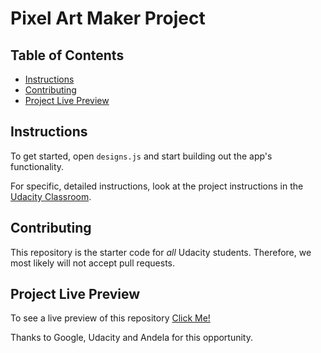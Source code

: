 # Pixel Art Maker Project

## Table of Contents

* [Instructions](#instructions)
* [Contributing](#contributing)
* [Project Live Preview](#livepreview)

## Instructions

To get started, open `designs.js` and start building out the app's functionality.

For specific, detailed instructions, look at the project instructions in the [Udacity Classroom](https://classroom.udacity.com/me).

## Contributing

This repository is the starter code for _all_ Udacity students. Therefore, we most likely will not accept pull requests.

## Project Live Preview

To see a live preview of this repository [Click Me!](https://mrnati.github.io/-Pixel-Art-Maker/)

Thanks to Google, Udacity and Andela for this opportunity.